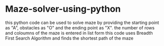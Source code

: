 # Maze-solver-using-python
this python code can be used to solve maze by providing the starting point as "A", obstacles as "O" and the ending point as "X".
the number of rows and coloumns of the maze is entered in list form
this code uses Breadth First Search Algorithm and finds the shortest path of the maze
